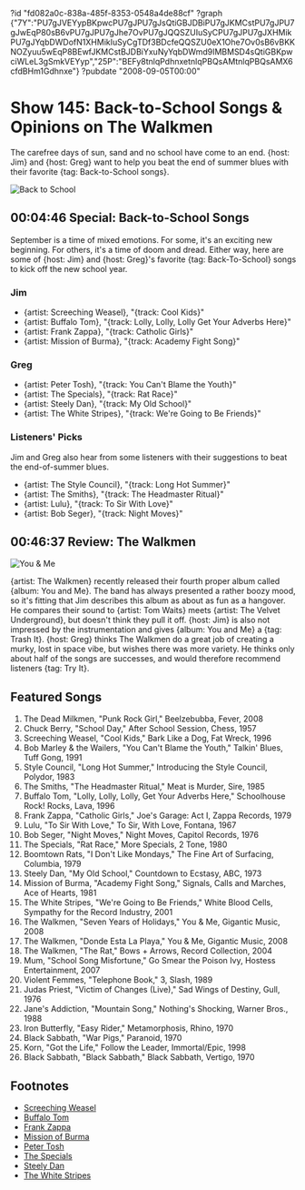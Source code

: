 ?id "fd082a0c-838a-485f-8353-0548a4de88cf"
?graph {"7Y":"PU7gJVEYypBKpwcPU7gJPU7gJsQtiGBJDBiPU7gJKMCstPU7gJPU7gJwEqP80sB6vPU7gJPU7gJhe7OvPU7gJQQSZUIuSyCPU7gJPU7gJXHMikPU7gJYqbDWDofN1XHMikIuSyCgTDf3BDcfeQQSZU0eX1Ohe7Ov0sB6vBKKNOZyuu5wEqP8BEwfJKMCstBJDBiYxuNyYqbDWmd9IMBMSD4sQtiGBKpwciWLeL3gSmkVEYyp","25P":"BEFy8tnlqPdhnxetnlqPBQsAMtnlqPBQsAMX6cfdBHm1Gdhnxe"}
?pubdate "2008-09-05T00:00"

# Show 145: Back-to-School Songs & Opinions on The Walkmen
The carefree days of sun, sand and no school have come to an end. {host: Jim} and {host: Greg} want to help you beat the end of summer blues with their favorite {tag: Back-to-School songs}. 

![Back to School](https://static.soundopinions.org/images/2008/back_to_school.jpg)

## 00:04:46 Special: Back-to-School Songs
September is a time of mixed emotions. For some, it's an exciting new beginning. For others, it's a time of doom and dread. Either way, here are some of {host: Jim} and {host: Greg}'s favorite {tag: Back-To-School} songs to kick off the new school year.

### Jim 
- {artist: Screeching Weasel}, "{track: Cool Kids}"
- {artist: Buffalo Tom}, "{track: Lolly, Lolly, Lolly Get Your Adverbs Here}"
- {artist: Frank Zappa}, "{track: Catholic Girls}"
- {artist: Mission of Burma}, "{track: Academy Fight Song}"

### Greg
- {artist: Peter Tosh}, "{track: You Can't Blame the Youth}"
- {artist: The Specials}, "{track: Rat Race}"
- {artist: Steely Dan}, "{track: My Old School}"
- {artist: The White Stripes}, "{track: We're Going to Be Friends}"

### Listeners' Picks
Jim and Greg also hear from some listeners with their suggestions to beat the end-of-summer blues.

- {artist: The Style Council}, "{track: Long Hot Summer}"
- {artist: The Smiths}, "{track: The Headmaster Ritual}"
- {artist: Lulu}, "{track: To Sir With Love}"
- {artist: Bob Seger}, "{track: Night Moves}"

## 00:46:37 Review: The Walkmen
![You & Me](https://static.soundopinions.org/assets/145/25P0.jpg)

{artist: The Walkmen} recently released their fourth proper album called {album: You and Me}. The band has always presented a rather boozy mood, so it's fitting that Jim describes this album as about as fun as a hangover. He compares their sound to {artist: Tom Waits} meets {artist: The Velvet Underground}, but doesn't think they pull it off. {host: Jim} is also not impressed by the instrumentation and gives {album: You and Me} a {tag: Trash It}. {host: Greg} thinks The Walkmen do a great job of creating a murky, lost in space vibe, but wishes there was more variety. He thinks only about half of the songs are successes, and would therefore recommend listeners {tag: Try It}.

## Featured Songs
1. The Dead Milkmen, "Punk Rock Girl," Beelzebubba, Fever, 2008
1. Chuck Berry, "School Day," After School Session, Chess, 1957
1. Screeching Weasel, "Cool Kids," Bark Like a Dog, Fat Wreck, 1996
1. Bob Marley & the Wailers, "You Can't Blame the Youth," Talkin' Blues, Tuff Gong, 1991
1. Style Council, "Long Hot Summer," Introducing the Style Council, Polydor, 1983
1. The Smiths, "The Headmaster Ritual," Meat is Murder, Sire, 1985
1. Buffalo Tom, "Lolly, Lolly, Lolly, Get Your Adverbs Here," Schoolhouse Rock! Rocks, Lava, 1996
1. Frank Zappa, "Catholic Girls," Joe's Garage: Act I, Zappa Records, 1979
1. Lulu, "To Sir With Love," To Sir, With Love, Fontana, 1967
1. Bob Seger, "Night Moves," Night Moves, Capitol Records, 1976
1. The Specials, "Rat Race," More Specials, 2 Tone, 1980
1. Boomtown Rats, "I Don't Like Mondays," The Fine Art of Surfacing, Columbia, 1979
1. Steely Dan, "My Old School," Countdown to Ecstasy, ABC, 1973
1. Mission of Burma, "Academy Fight Song," Signals, Calls and Marches, Ace of Hearts, 1981
1. The White Stripes, "We're Going to Be Friends," White Blood Cells, Sympathy for the Record Industry, 2001
1. The Walkmen, "Seven Years of Holidays," You & Me, Gigantic Music, 2008
1. The Walkmen, "Donde Esta La Playa," You & Me, Gigantic Music, 2008
1. The Walkmen, "The Rat," Bows + Arrows, Record Collection, 2004
1. Mum, "School Song Misfortune," Go Smear the Poison Ivy, Hostess Entertainment, 2007
1. Violent Femmes, "Telephone Book," 3, Slash, 1989
1. Judas Priest, "Victim of Changes (Live)," Sad Wings of Destiny, Gull, 1976
1. Jane's Addiction, "Mountain Song," Nothing's Shocking, Warner Bros., 1988
1. Iron Butterfly, "Easy Rider," Metamorphosis, Rhino, 1970
1. Black Sabbath, "War Pigs," Paranoid, 1970
1. Korn, "Got the Life," Follow the Leader, Immortal/Epic, 1998
1. Black Sabbath, "Black Sabbath," Black Sabbath, Vertigo, 1970

## Footnotes
- [Screeching Weasel](http://screechingweasel.com/news)
- [Buffalo Tom](http://www.buffalotom.com/)
- [Frank Zappa](http://www.allmusic.com/artist/frank-zappa-mn0000138699)
- [Mission of Burma](http://missionofburma.com/)
- [Peter Tosh](http://petertosh.com/)
- [The Specials](http://www.thespecials.com/the_band.html)
- [Steely Dan](http://www.steelydan.com/)
- [The White Stripes](https://thirdmanrecords.com/about/artists/the-white-stripes)
